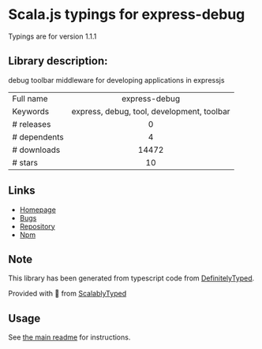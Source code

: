 
# Scala.js typings for express-debug

Typings are for version 1.1.1

## Library description:
debug toolbar middleware for developing applications in expressjs

|                    |                 |
| ------------------ | :-------------: |
| Full name          | express-debug |
| Keywords           | express, debug, tool, development, toolbar |
| # releases         | 0 |
| # dependents       | 4 |
| # downloads        | 14472 |
| # stars            | 10 |

## Links
- [Homepage](https://github.com/devoidfury/express-debug)
- [Bugs](https://github.com/devoidfury/express-debug/issues)
- [Repository](https://github.com/devoidfury/express-debug)
- [Npm](https://www.npmjs.com/package/express-debug)
    


## Note
This library has been generated from typescript code from [DefinitelyTyped](https://definitelytyped.org).

Provided with :purple_heart: from [ScalablyTyped](https://github.com/oyvindberg/ScalablyTyped)

## Usage
See [the main readme](../../readme.md) for instructions.


